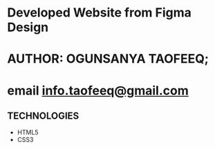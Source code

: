 # Developed Website from Figma Design

# AUTHOR: OGUNSANYA TAOFEEQ;
# email <info.taofeeq@gmail.com>

## TECHNOLOGIES
* HTML5
* CSS3